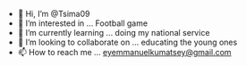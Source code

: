 - 👋 Hi, I’m @Tsima09
- 👀 I’m interested in ... Football game
- 🌱 I’m currently learning ... doing my national service
- 💞️ I’m looking to collaborate on ... educating the young ones
- 📫 How to reach me ... eyemmanuelkumatsey@gmail.com

<!---
Tsima09/Tsima09 is a ✨ special ✨ repository because its `README.md` (this file) appears on your GitHub profile.
You can click the Preview link to take a look at your changes.
--->
